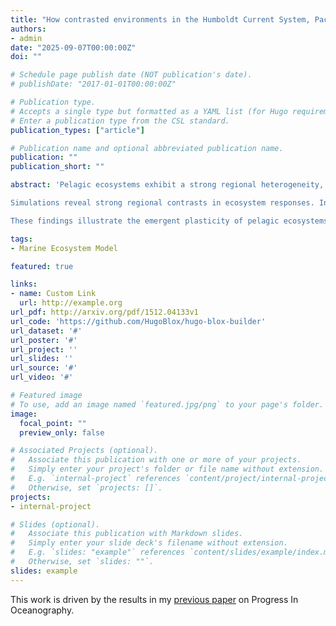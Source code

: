 ```yaml
---
title: "How contrasted environments in the Humboldt Current System, Pacific Warm Pool and South Pacific Gyre, shape contrasted ecosystems. A modeling approach using APECOSM."
authors:
- admin
date: "2025-09-07T00:00:00Z"
doi: ""

# Schedule page publish date (NOT publication's date).
# publishDate: "2017-01-01T00:00:00Z"

# Publication type.
# Accepts a single type but formatted as a YAML list (for Hugo requirements).
# Enter a publication type from the CSL standard.
publication_types: ["article"]

# Publication name and optional abbreviated publication name.
publication: ""
publication_short: ""

abstract: 'Pelagic ecosystems exhibit a strong regional heterogeneity, driven by physical and biogeochemical characteristics. Using the global 3D marine ecosystem model APECOSM, we simulate six high-trophic-level communities, capturing their size structure, spatial distribution, and trophic interactions up to 1,000 meters depth. We examine how different environments shape their contrasting organisation and interactions in three Pacific Ocean regions: the productive Humboldt Current System, the oligotrophic South Pacific Gyre, and the thermally stratified Pacific Warm Pool. 

Simulations reveal strong regional contrasts in ecosystem responses. In the Humboldt, high primary production supports important biomass of small coastal pelagic fish. Seasonal warming enables tuna to forage in these productive waters, while low-oxygen conditions restrict the vertical range and abundance of mesopelagic organisms and concentrate epipelagic organisms close to the surface. In the Warm Pool, apex predators remain abundant despite low primary production, thanks to efficient trophic transfer and biomass import from neighbouring regions. Seamounts concentrate mesopelagic organisms into shallow layers, making them accessible to epipelagic predators. In contrast, the South Pacific Gyre supports sparse, imported high-trophic-levels with limited trophic coupling and strong intra-community predation. We quantify regional differences in trophic transfer efficiency and network complexity, identifying thresholds below which high-trophic-levels collapse.

These findings illustrate the emergent plasticity of pelagic ecosystems and the importance of bottom-up control of high-trophic-level biomass. They emphasise the importance of temperature, transport, light and oxygen in modulating horizontal and vertical distributions, controlling the co-occurrence of predators and prey, and influencing the formation of schools, ultimately impacting trophic interactions and community assemblages.'

tags:
- Marine Ecosystem Model

featured: true

links:
- name: Custom Link
  url: http://example.org
url_pdf: http://arxiv.org/pdf/1512.04133v1
url_code: 'https://github.com/HugoBlox/hugo-blox-builder'
url_dataset: '#'
url_poster: '#'
url_project: ''
url_slides: ''
url_source: '#'
url_video: '#'

# Featured image
# To use, add an image named `featured.jpg/png` to your page's folder. 
image:
  focal_point: ""
  preview_only: false

# Associated Projects (optional).
#   Associate this publication with one or more of your projects.
#   Simply enter your project's folder or file name without extension.
#   E.g. `internal-project` references `content/project/internal-project/index.md`.
#   Otherwise, set `projects: []`.
projects:
- internal-project

# Slides (optional).
#   Associate this publication with Markdown slides.
#   Simply enter your slide deck's filename without extension.
#   E.g. `slides: "example"` references `content/slides/example/index.md`.
#   Otherwise, set `slides: ""`.
slides: example
---
```


This work is driven by the results in my [previous paper](/publication/journal-article/) on Progress In Oceanography.

